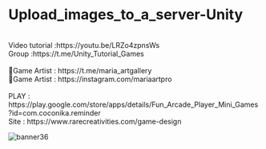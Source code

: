 # Upload_images_to_a_server-Unity
<br />
Video tutorial :https://youtu.be/LRZo4zpnsWs<br />
Group :https://t.me/Unity_Tutorial_Games<br /><br />
🎨Game Artist : https://t.me/maria_artgallery<br />
🎨Game Artist : https://instagram.com/mariaartpro<br /><br />
PLAY : https://play.google.com/store/apps/details/Fun_Arcade_Player_Mini_Games?id=com.coconika.reminder<br />
Site : https://www.rarecreativities.com/game-design <br />


![banner36](https://user-images.githubusercontent.com/83016119/221267008-c35d5cab-add3-436f-9a5c-b88dc42474af.png)
